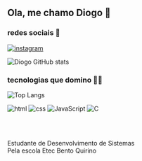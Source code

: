 

## Ola, me chamo Diogo 👋


### redes sociais 📱


[![instagram](https://img.shields.io/badge/Instagram-E4405F?style=for-the-badge&logo=instagram&logoColor=white)](https://www.instagram.com/diogo_27.08/)


![Diogo GitHub stats](https://github-readme-stats.vercel.app/api?username=Diogoamss&show_icons=true&theme=transparent)

### tecnologias que domino 👨‍💻

![Top Langs](https://github-readme-stats.vercel.app/api/top-langs/?username=Diogoamss&layout=compact&bg_color=00000000)


![html](https://img.shields.io/badge/HTML5-E34F26?style=for-the-badge&logo=html5&logoColor=white)
![css](https://img.shields.io/badge/CSS3-1572B6?style=for-the-badge&logo=css3&logoColor=white)
![JavaScript](https://img.shields.io/badge/JavaScript-F7DF1E?style=for-the-badge&logo=javascript&logoColor=black)
![C](https://img.shields.io/badge/C-00599C?style=for-the-badge&logo=c&logoColor=white)

<br><br>

Estudante de Desenvolvimento de Sistemas <br>
Pela escola Etec Bento Quirino<br><br>
